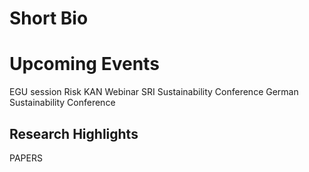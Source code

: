 Short Bio
======

Upcoming Events 
======
EGU session
Risk KAN Webinar
SRI Sustainability Conference
German Sustainability Conference

Research Highlights
------
PAPERS


